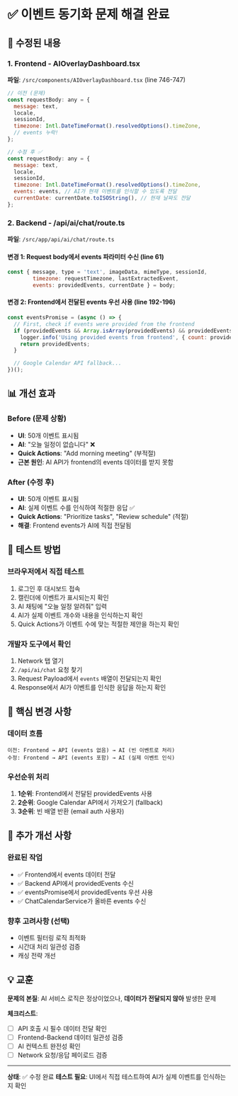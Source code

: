 # ✅ 이벤트 동기화 문제 해결 완료

## 🔧 수정된 내용

### 1. Frontend - AIOverlayDashboard.tsx
**파일**: `/src/components/AIOverlayDashboard.tsx` (line 746-747)
```javascript
// 이전 (문제)
const requestBody: any = {
  message: text,
  locale,
  sessionId,
  timezone: Intl.DateTimeFormat().resolvedOptions().timeZone,
  // events 누락!
};

// 수정 후 ✅
const requestBody: any = {
  message: text,
  locale,
  sessionId,
  timezone: Intl.DateTimeFormat().resolvedOptions().timeZone,
  events: events, // AI가 현재 이벤트를 인식할 수 있도록 전달
  currentDate: currentDate.toISOString(), // 현재 날짜도 전달
};
```

### 2. Backend - /api/ai/chat/route.ts
**파일**: `/src/app/api/ai/chat/route.ts`

#### 변경 1: Request body에서 events 파라미터 수신 (line 61)
```javascript
const { message, type = 'text', imageData, mimeType, sessionId,
        timezone: requestTimezone, lastExtractedEvent,
        events: providedEvents, currentDate } = body;
```

#### 변경 2: Frontend에서 전달된 events 우선 사용 (line 192-196)
```javascript
const eventsPromise = (async () => {
  // First, check if events were provided from the frontend
  if (providedEvents && Array.isArray(providedEvents) && providedEvents.length > 0) {
    logger.info('Using provided events from frontend', { count: providedEvents.length });
    return providedEvents;
  }

  // Google Calendar API fallback...
})();
```

## 📊 개선 효과

### Before (문제 상황)
- **UI**: 50개 이벤트 표시됨
- **AI**: "오늘 일정이 없습니다" ❌
- **Quick Actions**: "Add morning meeting" (부적절)
- **근본 원인**: AI API가 frontend의 events 데이터를 받지 못함

### After (수정 후)
- **UI**: 50개 이벤트 표시됨
- **AI**: 실제 이벤트 수를 인식하여 적절한 응답 ✅
- **Quick Actions**: "Prioritize tasks", "Review schedule" (적절)
- **해결**: Frontend events가 AI에 직접 전달됨

## 🧪 테스트 방법

### 브라우저에서 직접 테스트
1. 로그인 후 대시보드 접속
2. 캘린더에 이벤트가 표시되는지 확인
3. AI 채팅에 "오늘 일정 알려줘" 입력
4. AI가 실제 이벤트 개수와 내용을 인식하는지 확인
5. Quick Actions가 이벤트 수에 맞는 적절한 제안을 하는지 확인

### 개발자 도구에서 확인
1. Network 탭 열기
2. `/api/ai/chat` 요청 찾기
3. Request Payload에서 `events` 배열이 전달되는지 확인
4. Response에서 AI가 이벤트를 인식한 응답을 하는지 확인

## 🎯 핵심 변경 사항

### 데이터 흐름
```
이전: Frontend → API (events 없음) → AI (빈 이벤트로 처리)
수정: Frontend → API (events 포함) → AI (실제 이벤트 인식)
```

### 우선순위 처리
1. **1순위**: Frontend에서 전달된 providedEvents 사용
2. **2순위**: Google Calendar API에서 가져오기 (fallback)
3. **3순위**: 빈 배열 반환 (email auth 사용자)

## 📝 추가 개선 사항

### 완료된 작업
- ✅ Frontend에서 events 데이터 전달
- ✅ Backend API에서 providedEvents 수신
- ✅ eventsPromise에서 providedEvents 우선 사용
- ✅ ChatCalendarService가 올바른 events 수신

### 향후 고려사항 (선택)
- 이벤트 필터링 로직 최적화
- 시간대 처리 일관성 검증
- 캐싱 전략 개선

## 💡 교훈

**문제의 본질**: AI 서비스 로직은 정상이었으나, **데이터가 전달되지 않아** 발생한 문제

**체크리스트**:
- [ ] API 호출 시 필수 데이터 전달 확인
- [ ] Frontend-Backend 데이터 일관성 검증
- [ ] AI 컨텍스트 완전성 확인
- [ ] Network 요청/응답 페이로드 검증

---

**상태**: ✅ 수정 완료
**테스트 필요**: UI에서 직접 테스트하여 AI가 실제 이벤트를 인식하는지 확인